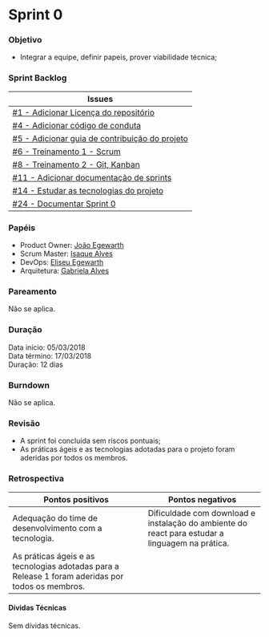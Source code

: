 # Sprint 0

### Objetivo


- Integrar a equipe, definir papeis, prover viabilidade técnica;

### Sprint Backlog

|Issues|
|---|
|[#1 - Adicionar Licença do repositório](https://github.com/fga-gpp-mds/AGR-APP-react-native/issues/1)|
|[#4 - Adicionar código de conduta](https://github.com/fga-gpp-mds/AGR-APP-react-native/issues/4)|
|[#5 - Adicionar guia de contribuição do projeto](https://github.com/fga-gpp-mds/agr-react-native/issues/5)|
|[#6 - Treinamento 1 - Scrum](https://github.com/fga-gpp-mds/AGR-APP-react-native/issues/6)|
|[#8 - Treinamento 2 - Git, Kanban](https://github.com/fga-gpp-mds/AGR-APP-react-native/issues/8)|
|[#11 - Adicionar documentação de sprints](https://github.com/fga-gpp-mds/AGR-APP-react-native/issues/11)|
|[#14 - Estudar as tecnologias do projeto](https://github.com/fga-gpp-mds/AGR-APP-react-native/issues/14)|
|[#24 - Documentar Sprint 0](https://github.com/fga-gpp-mds/agr-react-native/issues/24)|

### Papéis

- Product Owner: [João Egewarth](https://github.com/egewarth)  
- Scrum Master: [Isaque Alves](https://github.com/alvesisaque)  
- DevOps: [Eliseu Egewarth](https://github.com/eliseuegewarth)  
- Arquitetura: [Gabriela Alves](https://github.com/gag2502)

### Pareamento

Não se aplica.

### Duração

Data início: 05/03/2018  
Data término: 17/03/2018  
Duração: 12 dias

### Burndown

Não se aplica.

### Revisão

- A sprint foi concluída sem riscos pontuais;  
- As práticas ágeis e as tecnologias adotadas para o projeto foram aderidas por todos os membros.


### Retrospectiva

|Pontos positivos|Pontos negativos|
|---|---|
|Adequação do time de desenvolvimento com a tecnologia. |Dificuldade com download e instalação do ambiente do react para estudar a linguagem na prática.|
|As práticas ágeis e as tecnologias adotadas para a Release 1 foram aderidas por todos os membros.|||


#### Dívidas Técnicas

Sem dívidas técnicas.
